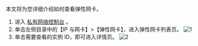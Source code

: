 本文将为您详细介绍如何查看弹性网卡。
1. 进入 [私有网络控制台](https://console.cloud.tencent.com/vpc) 。
2. 单击左侧目录中的【IP 与网卡】>【弹性网卡】，进入弹性网卡列表页。
![1](https://main.qcloudimg.com/raw/05a14d5331ddff0fe7065d0ceea0ab88.png)
3. 单击需要查看的实例 ID，即可进入详情页。
![2](https://main.qcloudimg.com/raw/db3f33908e240d8e9b523802130655bf.png)
